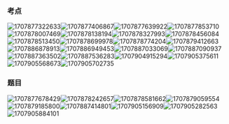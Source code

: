 ### 考点

![1707877322633](image/10计算机硬件/1707877322633.png)![1707877406867](image/10计算机硬件/1707877406867.png)![1707877639922](image/10计算机硬件/1707877639922.png)![1707877853710](image/10计算机硬件/1707877853710.png)![1707878007469](image/10计算机硬件/1707878007469.png)![1707878138194](image/10计算机硬件/1707878138194.png)![1707878327993](image/10计算机硬件/1707878327993.png)![1707878456084](image/10计算机硬件/1707878456084.png)![1707878513450](image/10计算机硬件/1707878513450.png)![1707878699978](image/10计算机硬件/1707878699978.png)![1707878774204](image/10计算机硬件/1707878774204.png)![1707879412663](image/10计算机硬件/1707879412663.png)![1707886878913](image/10计算机硬件/1707886878913.png)![1707886949453](image/10计算机硬件/1707886949453.png)![1707887033069](image/10计算机硬件/1707887033069.png)![1707887090937](image/10计算机硬件/1707887090937.png)![1707887363502](image/10计算机硬件/1707887363502.png)![1707887536283](image/10计算机硬件/1707887536283.png)![1707904915294](image/10计算机硬件/1707904915294.png)![1707905375611](image/10计算机硬件/1707905375611.png)![1707905568673](image/10计算机硬件/1707905568673.png)![1707905702735](image/10计算机硬件/1707905702735.png)

### 题目

![1707877678429](image/10计算机硬件/1707877678429.png)![1707878242657](image/10计算机硬件/1707878242657.png)![1707878581662](image/10计算机硬件/1707878581662.png)![1707879059554](image/10计算机硬件/1707879059554.png)![1707879185800](image/10计算机硬件/1707879185800.png)![1707887414801](image/10计算机硬件/1707887414801.png)![1707905156909](image/10计算机硬件/1707905156909.png)![1707905282563](image/10计算机硬件/1707905282563.png)![1707905884101](image/10计算机硬件/1707905884101.png)
